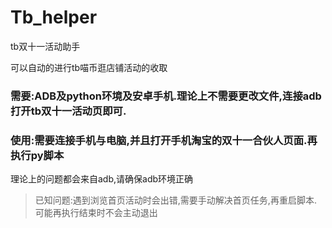 # Tb_helper
tb双十一活动助手

可以自动的进行tb喵币逛店铺活动的收取
### **需要**:ADB及python环境及**安卓手机**.理论上不需要更改文件,连接adb打开tb双十一活动页即可.
### **使用**:需要连接手机与电脑,并且打开手机淘宝的双十一合伙人页面.再执行py脚本
理论上的问题都会来自adb,请确保adb环境正确
> 已知问题:遇到浏览首页活动时会出错,需要手动解决首页任务,再重启脚本.
> 可能再执行结束时不会主动退出
